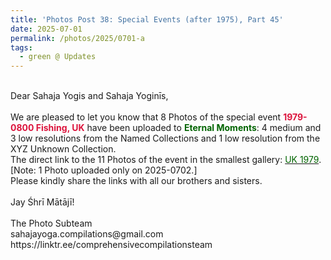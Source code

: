 ```yaml
---
title: 'Photos Post 38: Special Events (after 1975), Part 45'
date: 2025-07-01
permalink: /photos/2025/0701-a
tags:
  - green @ Updates
---
```


<p>
<br>
Dear Sahaja Yogis and Sahaja Yoginīs,<br>
<br>
We are pleased to let you know that 8 Photos of the special event <font color="Crimson"><b>1979-0800 Fishing, UK</b></font> have been uploaded to <font color="DarkGreen"><b>Eternal Moments</b></font>: 4 medium and 3 low resolutions from the Named Collections and 1 low resolution from the XYZ Unknown Collection.<br>
The direct link to the 11 Photos of the event in the smallest gallery: <a href="https://eternalmoments.smugmug.com/Countries/UK/1979"><font color="DarkGreen">UK 1979</font></a>.<br>
[Note: 1 Photo uploaded only on 2025-0702.]<br>
Please kindly share the links with all our brothers and sisters.<br>
<br>
Jay Śhrī Mātājī!<br>
<br>
The Photo Subteam<br>
sahajayoga.compilations@gmail.com<br>
https://linktr.ee/comprehensivecompilationsteam
</p>